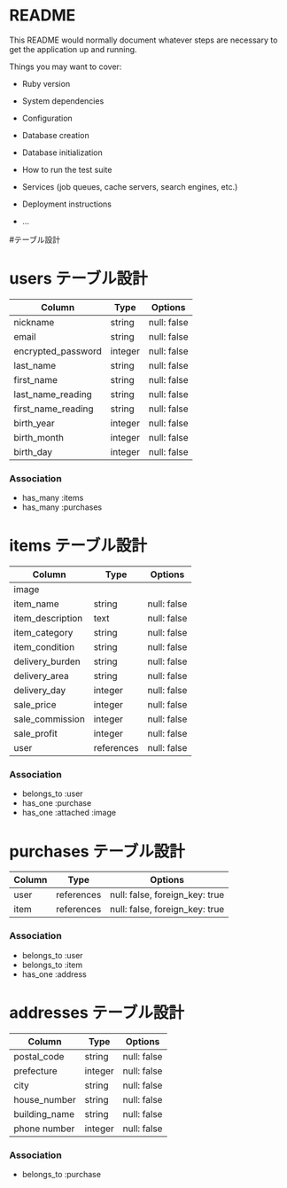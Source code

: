 # README

This README would normally document whatever steps are necessary to get the
application up and running.

Things you may want to cover:

* Ruby version

* System dependencies

* Configuration

* Database creation

* Database initialization

* How to run the test suite

* Services (job queues, cache servers, search engines, etc.)

* Deployment instructions

* ...

#テーブル設計

# users テーブル設計

| Column             | Type    | Options     |
| ------------------ | ------- | ----------- |
| nickname           | string  | null: false |
| email              | string  | null: false |
| encrypted_password | integer | null: false |
| last_name          | string  | null: false |
| first_name         | string  | null: false |
| last_name_reading  | string  | null: false |
| first_name_reading | string  | null: false |
| birth_year         | integer | null: false |
| birth_month        | integer | null: false |
| birth_day          | integer | null: false |

### Association

- has_many :items
- has_many :purchases


# items テーブル設計

| Column           | Type       | Options     |
| ---------------- | ---------- | ----------- |
| image            |            |             |
| item_name        | string     | null: false |
| item_description | text       | null: false |
| item_category    | string     | null: false |
| item_condition   | string     | null: false |
| delivery_burden  | string     | null: false |
| delivery_area    | string     | null: false |
| delivery_day     | integer    | null: false |
| sale_price       | integer    | null: false |
| sale_commission  | integer    | null: false |
| sale_profit      | integer    | null: false |
| user             | references | null: false |

### Association

- belongs_to :user
- has_one :purchase
- has_one :attached :image

# purchases テーブル設計

| Column | Type       | Options                        |
| ------ | ---------- | ------------------------------ |
| user   | references | null: false, foreign_key: true |
| item   | references | null: false, foreign_key: true |

### Association

- belongs_to :user
- belongs_to :item
- has_one :address

# addresses テーブル設計

| Column        | Type    | Options     |
| ------------- | ------- | ----------- |
| postal_code   | string  | null: false |
| prefecture    | integer | null: false |
| city          | string  | null: false |
| house_number  | string  | null: false |
| building_name | string  | null: false |
| phone number  | integer | null: false |

### Association

- belongs_to :purchase